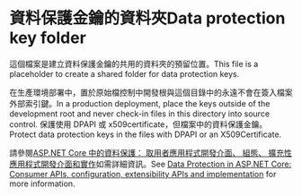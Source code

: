 # <a name="data-protection-key-folder"></a><span data-ttu-id="1becd-101">資料保護金鑰的資料夾</span><span class="sxs-lookup"><span data-stu-id="1becd-101">Data protection key folder</span></span>

<span data-ttu-id="1becd-102">這個檔案是建立資料保護金鑰的共用的資料夾的預留位置。</span><span class="sxs-lookup"><span data-stu-id="1becd-102">This file is a placeholder to create a shared folder for data protection keys.</span></span>

<span data-ttu-id="1becd-103">在生產環境部署中，置於原始檔控制中開發根與這個目錄中的永遠不會在簽入檔案外部索引鍵。</span><span class="sxs-lookup"><span data-stu-id="1becd-103">In a production deployment, place the keys outside of the development root and never check-in files in this directory into source control.</span></span> <span data-ttu-id="1becd-104">保護使用 DPAPI 或 x509certificate，但檔案中的資料保護金鑰。</span><span class="sxs-lookup"><span data-stu-id="1becd-104">Protect data protection keys in the files with DPAPI or an X509Certificate.</span></span>

<span data-ttu-id="1becd-105">請參閱[ASP.NET Core 中的資料保護： 取用者應用程式開發介面、 組態、 擴充性應用程式開發介面和實作](https://docs.microsoft.com/aspnet/core/security/data-protection/)如需詳細資訊。</span><span class="sxs-lookup"><span data-stu-id="1becd-105">See [Data Protection in ASP.NET Core: Consumer APIs, configuration, extensibility APIs and implementation](https://docs.microsoft.com/aspnet/core/security/data-protection/) for more information.</span></span>
